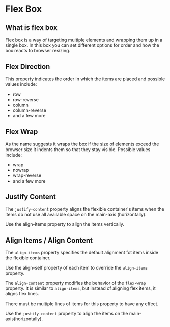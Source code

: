 # Flex Box

## What is flex box

Flex box is a way of targeting multiple elements and wrapping them up in a single box. In this box you can set different options for order and how the box reacts to browser resizing.

## Flex Direction

This property indicates the order in which the items are placed and possible values include:

- row
- row-reverse
- column
- column-reverse
- and a few more

## Flex Wrap

As the name suggests it wraps the box if the size of elements exceed the browser size it indents them so that they stay visible. Possible values include:

- wrap
- nowrap
- wrap-reverse
- and a few more

## Justify Content

The `justify-content` property aligns the flexible container's items when the items do not use all available space on the main-axis (horizontally).

Use the align-items property to align the items vertically.

## Align Items / Align Content

The `align-items` property specifies the default alignment fot items inside the flexible container.

Use the align-self property of each item to override the `align-items` property.

The `align-content` property modifies the behavior of the `flex-wrap` property. It is similar to `align-items`, but instead of aligning flex items, it aligns flex lines.

There must be multiple lines of items for this property to have any effect.

Use the `justify-content` property to align the items on the main-axis(horizontally).
